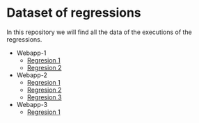 # Dataset of regressions

In this repository we will find all the data of the executions of the regressions.

- Webapp-1
    - [Regresion 1](Webapp-1/regression-1/)
    - [Regresion 2](Webapp-1/regression-2/)
- Webapp-2
    - [Regresion 1](Webapp-2/regression-1/)
    - [Regresion 2](Webapp-2/regression-2/)
    - [Regresion 3](Webapp-2/regression-3/)
- Webapp-3
    - [Regresion 1](Webapp-3/regression-1/)